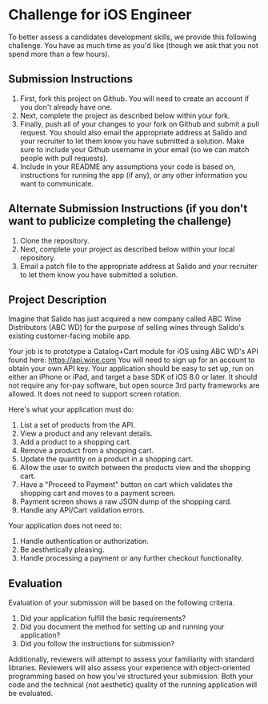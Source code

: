 # Challenge for iOS Engineer
To better assess a candidates development skills, we provide this following challenge.  You have as much time as you'd like (though we ask that you not spend more than a few hours).

## Submission Instructions
1. First, fork this project on Github.  You will need to create an account if you don't already have one.
1. Next, complete the project as described below within your fork.
1. Finally, push all of your changes to your fork on Github and submit a pull request.  You should also email the appropriate address at Salido and your recruiter to let them know you have submitted a solution.  Make sure to include your Github username in your email (so we can match people with pull requests).
1. Include in your README any assumptions your code is based on, instructions for running the app (if any), or any other information you want to communicate.

## Alternate Submission Instructions (if you don't want to publicize completing the challenge)
1. Clone the repository.
1. Next, complete your project as described below within your local repository.
1. Email a patch file to the appropriate address at Salido and your recruiter to let them know you have submitted a solution.

## Project Description
Imagine that Salido has just acquired a new company called ABC Wine Distributors (ABC WD) for the purpose of selling wines through Salido's existing customer-facing mobile app.

Your job is to prototype a Catalog+Cart module for iOS using ABC WD's API found here: https://api.wine.com You will need to sign up for an account to obtain your own API key.  Your application should be easy to set up, run on either an iPhone or iPad, and target a base SDK of iOS 8.0 or later.  It should not require any for-pay software, but open source 3rd party frameworks are allowed.  It does not need to support screen rotation.

Here's what your application must do:

1. List a set of products from the API.
1. View a product and any relevant details.
1. Add a product to a shopping cart.
1. Remove a product from a shopping cart.
1. Update the quantity on a product in a shopping cart.
1. Allow the user to switch between the products view and the shopping cart.
1. Have a "Proceed to Payment" button on cart which validates the shopping cart and moves to a payment screen.
1. Payment screen shows a raw JSON dump of the shopping card.
1. Handle any API/Cart validation errors.

Your application does not need to:

1. Handle authentication or authorization.
1. Be aesthetically pleasing.
1. Handle processing a payment or any further checkout functionality.

## Evaluation
Evaluation of your submission will be based on the following criteria. 

1. Did your application fulfill the basic requirements?
1. Did you document the method for setting up and running your application?
1. Did you follow the instructions for submission?

Additionally, reviewers will attempt to assess your familiarity with standard libraries. Reviewers will also assess your experience with object-oriented programming based on how you've structured your submission. Both your code and the technical (not aesthetic) quality of the running application will be evaluated.
